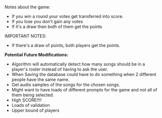 Notes about the game:

- If you win a round your votes get transferred into score.
- If you lose you don't gain any votes
- If it's a draw then both of them get the points

IMPORTANT NOTES:

- If there's a draw of points, both players get the points.


**Potential Future Modifications:**

- Algorithm will automatically detect how many songs should be in a player's roster instead of having to ask the user.
- When Saving the database could have to do something when 2 different people have the same name.
- Get audio samples of the songs for the chosen songs.
- Might want to have loads of different prompts for the game and not all of them being selected.
- High SCORE!!!!
- Loads of validation
- Upper bound of players